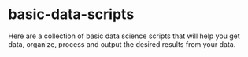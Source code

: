 # basic-data-scripts

Here are a collection of basic data science scripts that will help you get data, organize, process and output the desired results from your data. 

